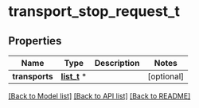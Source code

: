 # transport_stop_request_t

## Properties
Name | Type | Description | Notes
------------ | ------------- | ------------- | -------------
**transports** | [**list_t**](d3api_locator.md) \* |  | [optional] 

[[Back to Model list]](../README.md#documentation-for-models) [[Back to API list]](../README.md#documentation-for-api-endpoints) [[Back to README]](../README.md)



